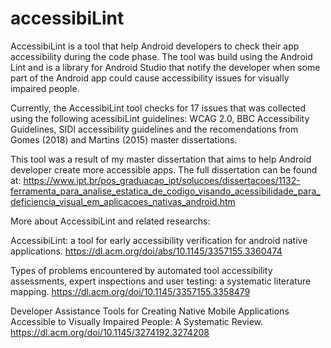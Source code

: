 # accessibiLint

AccessibiLint is a tool that help Android developers to check their app accessibility during the code phase. The tool was build using the Android Lint and is a library for Android Studio that notify the developer when some part of the Android app could cause accessibility issues for visually impaired people.

Currently, the AccessibiLint tool checks for 17 issues that was collected using the following acessibiLint guidelines: WCAG 2.0, BBC Accessibility Guidelines, SIDI accessibility guidelines and the recomendations from Gomes (2018) and Martins (2015) master dissertations.

This tool was a result of my master dissertation that aims to help Android developer create more accessible apps. The full dissertation can be found at: https://www.ipt.br/pos_graduacao_ipt/solucoes/dissertacoes/1132-ferramenta_para_analise_estatica_de_codigo_visando_acessibilidade_para_deficiencia_visual_em_aplicacoes_nativas_android.htm

More about AccessibiLint and related researchs:

AccessibiLint: a tool for early accessibility verification for android native applications. https://dl.acm.org/doi/abs/10.1145/3357155.3360474
 
Types of problems encountered by automated tool accessibility assessments, expert inspections and user testing: a systematic literature mapping. https://dl.acm.org/doi/10.1145/3357155.3358479
 
Developer Assistance Tools for Creating Native Mobile Applications Accessible to Visually Impaired People: A Systematic Review. https://dl.acm.org/doi/10.1145/3274192.3274208



